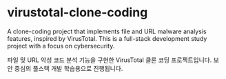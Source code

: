 # virustotal-clone-coding

A clone-coding project that implements file and URL malware analysis features, inspired by VirusTotal.
This is a full-stack development study project with a focus on cybersecurity.

파일 및 URL 악성 코드 분석 기능을 구현한 VirusTotal 클론 코딩 프로젝트입니다.   보안 중심의 풀스택 개발 학습용으로 진행됩니다.
